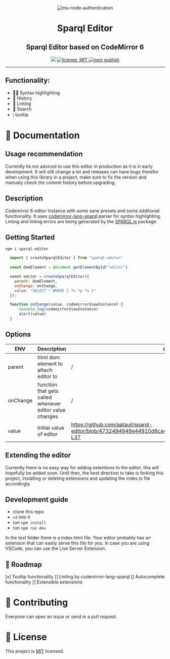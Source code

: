 <p align="center">
    <img src="https://user-images.githubusercontent.com/52280338/222252617-f86be28d-f2f3-4871-a0bf-00e7c42080fa.png" alt="mu-node-authentication" />
</p>
<h1 align="center">Sparql Editor</h1>
<h2 align="center">Sparql Editor based on CodeMirror 6</h2>

<p align="center">
  <img src="https://img.shields.io/github/package-json/v/aatauil/sparql-editor" />
  <a href="LICENSE">
    <img src="https://img.shields.io/badge/license-MIT-yellow.svg" alt="license: MIT" />
  </a>
  <a href="https://github.com/aatauil/sparql-editor/actions/workflows/publish.yml">
    <img src="https://github.com/aatauil/sparql-editor/actions/workflows/publish.yml/badge.svg" alt="npm publish" />
  </a>
  </a>
</p>

---

## Functionality:

- 🏳‍🌈 Syntax highlighting
- 📔 History 
- 💢 Linting
- 🔎 Search
- ℹ️ tooltip 

# :open_book: Documentation
## Usage recommendation
Currently its not adviced to use this editor in production as it is in early development. It will still change a lot and releases can have bugs therefor when using this library in a project, make sure to fix the version and manualy check the commit history before upgrading.


## Description
Codemirror 6 editor instance with some sane presets and some additional functionality. It uses [codemirror-lang-sparql](https://github.com/aatauil/codemirror-lang-sparql) parser for syntax highlighting. Linting and linting errors are being generated by the [SPARQL.js](https://github.com/RubenVerborgh/SPARQL.js) package. 

## Getting Started

`npm i sparql-editor`

```js
  import { createSparqlEditor } from "sparql-editor"
  
  const domElement = document.getElementById("editor")

  const editor = createSparqlEditor({
    parent: domElement,
    onChange: onChange,
    value: "SELECT * WHERE { ?s ?p ?o }"
  });

  function onChange(value, codemirrorViewInstance) {
      console.log(codemirrorViewInstance)
      alert(value)
  }
```

## Options
| ENV  | Description | default | required |
|---|---|---|---|
| parent | html dom element to attach editor to | / | required
| onChange | function that gets called whenever editor value changes  | / |   |
| value |  Initial value of editor | https://github.com/aatauil/sparql-editor/blob/4732494949e44910d8ca45d0391331b520ae9ee0/src/index.ts#L32-L37  |  |

## Extending the editor
Currently there is no easy way for adding extentions to the editor, this will hopefully be added soon. Until then, the best direction to take is forking this project, installing or deleting extensions and updating the index.ts file accordingly.  

## Development guide

- clone this repo
- `cd` into it
- run `npm install`
- run `npm run dev` 

In the test folder there is a index.html file. Your editor probably has an extension that can easily serve this file for you. In case you are using VSCode, you can use the Live Server Extension. 

## 📍 Roadmap 
[x] Tooltip functionality
[] Linting by codemirror-lang-sparql
[] Autocomplete functionality
[] Extensible extensions

# :orange_heart: Contributing

Everyone can open an issue or send in a pull request. 


# 📝 License

This project is [MIT](LICENSE) licensed.
